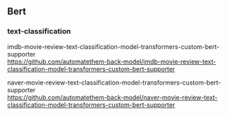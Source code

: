 ## Bert

### text-classification

imdb-movie-review-text-classification-model-transformers-custom-bert-supporter  
https://github.com/automatethem-back-model/imdb-movie-review-text-classification-model-transformers-custom-bert-supporter

naver-movie-review-text-classification-model-transformers-custom-bert-supporter  
https://github.com/automatethem-back-model/naver-movie-review-text-classification-model-transformers-custom-bert-supporter
